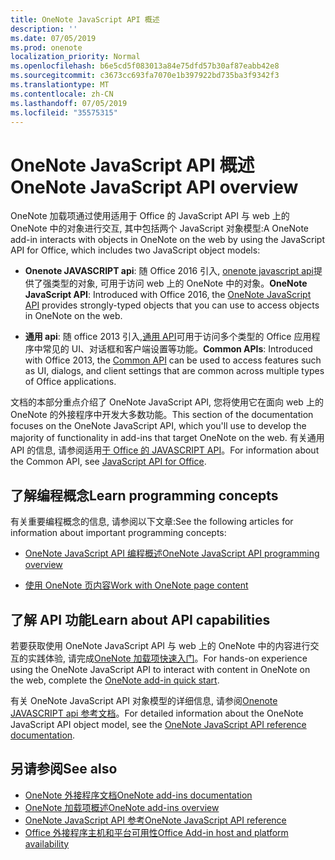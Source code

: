```yaml
---
title: OneNote JavaScript API 概述
description: ''
ms.date: 07/05/2019
ms.prod: onenote
localization_priority: Normal
ms.openlocfilehash: b6e5cd5f083013a84e75dfd57b30af87eabb42e8
ms.sourcegitcommit: c3673cc693fa7070e1b397922bd735ba3f9342f3
ms.translationtype: MT
ms.contentlocale: zh-CN
ms.lasthandoff: 07/05/2019
ms.locfileid: "35575315"
---
```

# <a name="onenote-javascript-api-overview"></a><span data-ttu-id="f41b1-102">OneNote JavaScript API 概述</span><span class="sxs-lookup"><span data-stu-id="f41b1-102">OneNote JavaScript API overview</span></span>

<span data-ttu-id="f41b1-103">OneNote 加载项通过使用适用于 Office 的 JavaScript API 与 web 上的 OneNote 中的对象进行交互, 其中包括两个 JavaScript 对象模型:</span><span class="sxs-lookup"><span data-stu-id="f41b1-103">A OneNote add-in interacts with objects in OneNote on the web by using the JavaScript API for Office, which includes two JavaScript object models:</span></span>

* <span data-ttu-id="f41b1-104">**Onenote JAVASCRIPT api**: 随 Office 2016 引入, [onenote javascript api](/javascript/api/onenote)提供了强类型的对象, 可用于访问 web 上的 OneNote 中的对象。</span><span class="sxs-lookup"><span data-stu-id="f41b1-104">**OneNote JavaScript API**: Introduced with Office 2016, the [OneNote JavaScript API](/javascript/api/onenote) provides strongly-typed objects that you can use to access objects in OneNote on the web.</span></span> 

* <span data-ttu-id="f41b1-105">**通用 api**: 随 office 2013 引入,[通用 API](/javascript/api/office)可用于访问多个类型的 Office 应用程序中常见的 UI、对话框和客户端设置等功能。</span><span class="sxs-lookup"><span data-stu-id="f41b1-105">**Common APIs**: Introduced with Office 2013, the [Common API](/javascript/api/office) can be used to access features such as UI, dialogs, and client settings that are common across multiple types of Office applications.</span></span>

<span data-ttu-id="f41b1-106">文档的本部分重点介绍了 OneNote JavaScript API, 您将使用它在面向 web 上的 OneNote 的外接程序中开发大多数功能。</span><span class="sxs-lookup"><span data-stu-id="f41b1-106">This section of the documentation focuses on the OneNote JavaScript API, which you'll use to develop the majority of functionality in add-ins that target OneNote on the web.</span></span> <span data-ttu-id="f41b1-107">有关通用 API 的信息, 请参阅适用[于 Office 的 JAVASCRIPT API](../javascript-api-for-office.md)。</span><span class="sxs-lookup"><span data-stu-id="f41b1-107">For information about the Common API, see [JavaScript API for Office](../javascript-api-for-office.md).</span></span> 

## <a name="learn-programming-concepts"></a><span data-ttu-id="f41b1-108">了解编程概念</span><span class="sxs-lookup"><span data-stu-id="f41b1-108">Learn programming concepts</span></span>

<span data-ttu-id="f41b1-109">有关重要编程概念的信息, 请参阅以下文章:</span><span class="sxs-lookup"><span data-stu-id="f41b1-109">See the following articles for information about important programming concepts:</span></span>

- [<span data-ttu-id="f41b1-110">OneNote JavaScript API 编程概述</span><span class="sxs-lookup"><span data-stu-id="f41b1-110">OneNote JavaScript API programming overview</span></span>](../../onenote/onenote-add-ins-programming-overview.md)

- [<span data-ttu-id="f41b1-111">使用 OneNote 页内容</span><span class="sxs-lookup"><span data-stu-id="f41b1-111">Work with OneNote page content</span></span>](../../onenote/onenote-add-ins-page-content.md)

## <a name="learn-about-api-capabilities"></a><span data-ttu-id="f41b1-112">了解 API 功能</span><span class="sxs-lookup"><span data-stu-id="f41b1-112">Learn about API capabilities</span></span>

<span data-ttu-id="f41b1-113">若要获取使用 OneNote JavaScript API 与 web 上的 OneNote 中的内容进行交互的实践体验, 请完成[OneNote 加载项快速入门](../../quickstarts/onenote-quickstart.md)。</span><span class="sxs-lookup"><span data-stu-id="f41b1-113">For hands-on experience using the OneNote JavaScript API to interact with content in OneNote on the web, complete the [OneNote add-in quick start](../../quickstarts/onenote-quickstart.md).</span></span> 

<span data-ttu-id="f41b1-114">有关 OneNote JavaScript API 对象模型的详细信息, 请参阅[Onenote JAVASCRIPT api 参考文档](/javascript/api/onenote)。</span><span class="sxs-lookup"><span data-stu-id="f41b1-114">For detailed information about the OneNote JavaScript API object model, see the [OneNote JavaScript API reference documentation](/javascript/api/onenote).</span></span>

## <a name="see-also"></a><span data-ttu-id="f41b1-115">另请参阅</span><span class="sxs-lookup"><span data-stu-id="f41b1-115">See also</span></span>

- [<span data-ttu-id="f41b1-116">OneNote 外接程序文档</span><span class="sxs-lookup"><span data-stu-id="f41b1-116">OneNote add-ins documentation</span></span>](../../onenote/index.md)
- [<span data-ttu-id="f41b1-117">OneNote 加载项概述</span><span class="sxs-lookup"><span data-stu-id="f41b1-117">OneNote add-ins overview</span></span>](../../onenote/onenote-add-ins-programming-overview.md)
- [<span data-ttu-id="f41b1-118">OneNote JavaScript API 参考</span><span class="sxs-lookup"><span data-stu-id="f41b1-118">OneNote JavaScript API reference</span></span>](/javascript/api/onenote)
- [<span data-ttu-id="f41b1-119">Office 外接程序主机和平台可用性</span><span class="sxs-lookup"><span data-stu-id="f41b1-119">Office Add-in host and platform availability</span></span>](../../overview/office-add-in-availability.md)

